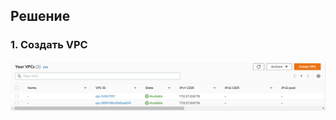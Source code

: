 ## Решение
### 1. Создать VPC
![vpc.png](https://github.com/loshkarevev/clokub-homeworks/blob/main/15.1.%20%D0%9E%D1%80%D0%B3%D0%B0%D0%BD%D0%B8%D0%B7%D0%B0%D1%86%D0%B8%D1%8F%20%D1%81%D0%B5%D1%82%D0%B8/vpc.png)
